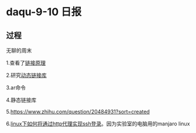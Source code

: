 daqu-9-10 日报
==============

过程
----

无聊的周末

1.查看了[链接原理](https://www.ibm.com/developerworks/cn/linux/l-dynlink/)

2.研究[动态链接库](http://www.cnblogs.com/Anker/p/3527677.html)

3.ar命令

4.静态链接库

5.<https://www.zhihu.com/question/20484931?sort=created>

6.[linux下如何将通过http代理实现ssh登录](http://www.ubuntugeek.com/how-to-use-ssh-via-http-proxy-using-corkscrew-in-ubuntu.html)。因为实验室的电脑用的manjaro
linux
